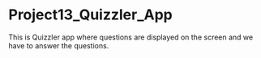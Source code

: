 # Project13_Quizzler_App
This is Quizzler app where questions are displayed on the screen and we have to answer the questions.
